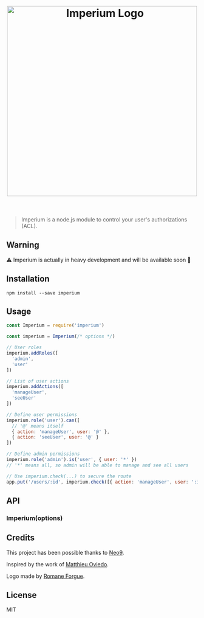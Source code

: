<h1 align="center"><br><img src="https://user-images.githubusercontent.com/904724/28824466-5d8ece32-76c2-11e7-9410-7ef59cbc819c.png" width="500" alt="Imperium Logo"/><br><br></h1>

> Imperium is a node.js module to control your user's authorizations (ACL).

## Warning

:warning: Imperium is actually in heavy development and will be available soon :rocket:

## Installation

```
npm install --save imperium
```

## Usage

```js
const Imperium = require('imperium')

const imperium = Imperium(/* options */)

// User roles
imperium.addRoles([
  'admin',
  'user'
])

// List of user actions
imperium.addActions([
  'manageUser',
  'seeUser'
])

// Define user permissions
imperium.role('user').can([
  // '@' means itself
  { action: 'manageUser', user: '@' },
  { action: 'seeUser', user: '@' }
])

// Define admin permissions
imperium.role('admin').is('user', { user: '*' })
// '*' means all, so admin will be able to manage and see all users

// Use imperium.check(...) to secure the route
app.put('/users/:id', imperium.check([{ action: 'manageUser', user: ':id' }]), updateUser)
```

## API

### Imperium(options)

## Credits

This project has been possible thanks to [Neo9](https://github.com/neo9).

Inspired by the work of [Matthieu Oviedo](https://github.com/ovmjm).

Logo made by [Romane Forgue](https://romaneforgue.com/).

## License

MIT
